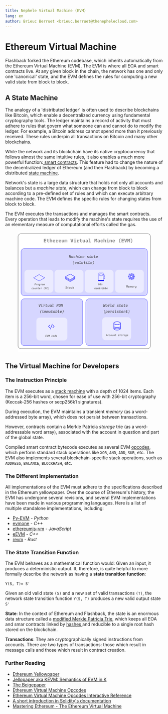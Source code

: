 ```yaml
---
title: Nephele Virtual Machine (EVM)
lang: en
author: Brieuc Berruet <brieuc.berruet@thenephelecloud.com>
---
```


# Ethereum Virtual Machine

Flashback forked the Ethereum codebase, which inherits automatically from the Ethereum Virtual Machine (EVM). The EVM is where all EOA and smart contracts live. At any given block in the chain, the network has one and only one 'canonical' state, and the EVM defines the rules for computing a new valid state from block to block.

## A State Machine <a href="#from-ledger-to-state-machine" id="from-ledger-to-state-machine"></a>

The analogy of a 'distributed ledger' is often used to describe blockchains like Bitcoin, which enable a decentralized currency using fundamental cryptography tools. The ledger maintains a record of activity that must adhere to rules that govern what someone can and cannot do to modify the ledger. For example, a Bitcoin address cannot spend more than it previously received. These rules underpin all transactions on Bitcoin and many other blockchains.

While the network and its blockchain have its native cryptocurrency that follows almost the same intuitive rules, it also enables a much more powerful function:[ smart contracts](smart-contracts.md). This feature had to change the nature of the decentralized ledger of Ethereum (and then Flashback) by becoming a distributed [state machine](https://wikipedia.org/wiki/Finite-state\_machine).&#x20;

Network's state is a large data structure that holds not only all accounts and balances but a _machine state_, which can change from block to block according to a pre-defined set of rules and which can execute arbitrary machine code. The EVM defines the specific rules for changing states from block to block.

The EVM executes the transactions and manages the smart contracts. Every operation that leads to modify the machine's state requires the use of an elementary measure of computational efforts called the gas.

<figure><img src="../../blockchain-network/ethereum-stack-in-nephele/basics/evm.png" alt=""><figcaption></figcaption></figure>

## The Virtual Machine for Developers <a href="#evm-instructions" id="evm-instructions"></a>

### The Instruction Principle <a href="#evm-instructions" id="evm-instructions"></a>

The EVM executes as a [stack machine](https://wikipedia.org/wiki/Stack\_machine) with a depth of 1024 items. Each item is a 256-bit word, chosen for ease of use with 256-bit cryptography (Keccak-256 hashes or secp256k1 signatures).

During execution, the EVM maintains a transient _memory_ (as a word-addressed byte array), which does not persist between transactions.

However, contracts contain a Merkle Patricia _storage_ trie (as a word-addressable word array), associated with the account in question and part of the global state.

Compiled smart contract bytecode executes as several EVM [opcodes](https://ethereum.org/en/developers/docs/evm/opcodes/), which perform standard stack operations like `XOR`, `AND`, `ADD`, `SUB`, etc. The EVM also implements several blockchain-specific stack operations, such as `ADDRESS`, `BALANCE`, `BLOCKHASH`, etc.

### The Different Implementation <a href="#evm-implementations" id="evm-implementations"></a>

All implementations of the EVM must adhere to the specifications described in the Ethereum yellowpaper. Over the course of Ethereum's history, the EVM has undergone several revisions, and several EVM implementations have been made in various programming languages. Here is a list of multiple standalone implementations, including:

* [Py-EVM](https://github.com/ethereum/py-evm) - _Python_
* [evmone](https://github.com/ethereum/evmone) - _C++_
* [ethereumjs-vm](https://github.com/ethereumjs/ethereumjs-vm) - _JavaScript_
* [eEVM](https://github.com/microsoft/eevm) - _C++_
* [revm](https://github.com/bluealloy/revm) - _Rust_

### The State Transition Function <a href="#the-nephele-state-transition-function" id="the-nephele-state-transition-function"></a>

The EVM behaves as a mathematical function would: Given an input, it produces a deterministic output. It, therefore, is quite helpful to more formally describe the network as having a **state transition function**:

```
Y(S, T)= S'
```

Given an old valid state `(S)` and a new set of valid transactions `(T)`, the network state transition function `Y(S, T)` produces a new valid output state `S'`

**State**: In the context of Ethereum and Flashback, the state is an enormous data structure called a [modified Merkle Patricia Trie](https://ethereum.org/en/developers/docs/data-structures-and-encoding/patricia-merkle-trie/), which keeps all EOA and smar contracts linked by [hashes ](https://www.investopedia.com/terms/h/hash.asp)and reducible to a single root hash stored on the blockchain.

**Transactions**: They are cryptographically signed instructions from accounts. There are two types of transactions: those which result in message calls and those which result in contract creation.

### Further Reading <a href="#further-reading" id="further-reading"></a>

* [Ethereum Yellowpaper](https://ethereum.github.io/yellowpaper/paper.pdf)
* [Jellopaper aka KEVM: Semantics of EVM in K](https://jellopaper.org/)
* [The Beigepaper](https://github.com/chronaeon/beigepaper)
* [Ethereum Virtual Machine Opcodes](https://www.ethervm.io/)
* [Ethereum Virtual Machine Opcodes Interactive Reference](https://www.evm.codes/)
* [A short introduction in Solidity's documentation](https://docs.soliditylang.org/en/latest/introduction-to-smart-contracts.html#index-6)
* [Mastering Ethereum - The Ethereum Virtual Machine](https://github.com/ethereumbook/ethereumbook/blob/develop/13evm.asciidoc)
